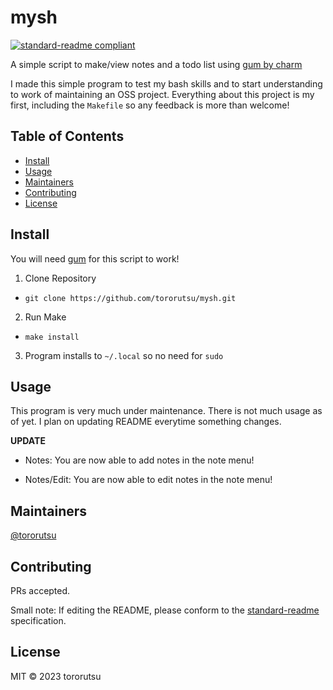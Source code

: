 # mysh

[![standard-readme compliant](https://img.shields.io/badge/standard--readme-OK-green.svg?style=flat-square)](https://github.com/RichardLitt/standard-readme)

A simple script to make/view notes and a todo list using [gum by charm](https://github.com/charmbracelet/gum)

I made this simple program to test my bash skills and to start understanding to work of maintaining an OSS project.
Everything about this project is my first, including the `Makefile` so any feedback is more than welcome!  

## Table of Contents

- [Install](#install)
- [Usage](#usage)
- [Maintainers](#maintainers)
- [Contributing](#contributing)
- [License](#license)

## Install

You will need [gum](https://github.com/charmbracelet/gum) for this script to work!

1. Clone Repository
  - `git clone https://github.com/tororutsu/mysh.git`
2. Run Make
  - `make install`
3. Program installs to `~/.local` so no need for `sudo`

## Usage

This program is very much under maintenance. There is not much usage as of yet.
I plan on updating README everytime something changes.

**UPDATE**

- Notes: You are now able to add notes in the note menu!

- Notes/Edit: You are now able to edit notes in the note menu!

## Maintainers

[@tororutsu](https://github.com/tororutsu)

## Contributing

PRs accepted.

Small note: If editing the README, please conform to the [standard-readme](https://github.com/RichardLitt/standard-readme) specification.

## License

MIT © 2023 tororutsu
